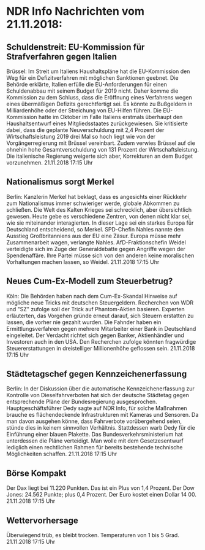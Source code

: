 # NDR Info Nachrichten vom 21.11.2018:


## Schuldenstreit: EU-Kommission für Strafverfahren gegen Italien
Brüssel: Im Streit um Italiens Haushaltspläne hat die EU-Kommission den Weg für ein Defizitverfahren mit möglichen Sanktionen geebnet. Die Behörde erklärte, Italien erfülle die EU-Anforderungen für einen Schuldenabbau mit seinem Budget für 2019 nicht. Daher komme die Kommission zu dem Schluss, dass die Eröffnung eines Verfahrens wegen eines übermäßigen Defizits gerechtfertigt sei. Es könnte zu Bußgeldern in Milliardenhöhe oder der Streichung von EU-Hilfen führen. Die EU-Kommission hatte im Oktober im Falle Italiens erstmals überhaupt den Haushaltsentwurf eines Mitgliedsstaates zurückgewiesen. Sie kritisierte dabei, dass die geplante Neuverschuldung mit 2,4 Prozent der Wirtschaftsleistung 2019 drei Mal so hoch liegt wie von der Vorgängerregierung mit Brüssel vereinbart. Zudem verwies Brüssel auf die ohnehin hohe Gesamtverschuldung von 131 Prozent der Wirtschaftsleistung. Die italienische Regierung weigerte sich aber, Korrekturen an dem Budget vorzunehmen. 21.11.2018 17:15 Uhr 

## Nationalismus sorgt Merkel
Berlin: Kanzlerin Merkel hat beklagt, dass es angesichts einer Rückkehr zum Nationalismus immer schwieriger werde, globale Abkommen zu schließen. Die Welt des Kalten Krieges sei schrecklich, aber übersichtlich gewesen. Heute gebe es verschiedene Zentren, von denen nicht klar sei, wie sie miteinander interagierten. In dieser Lage sei ein starkes Europa für Deutschland entscheidend, so Merkel. SPD-Chefin Nahles nannte den Ausstieg Großbritanniens aus der EU eine Zäsur. Europa müsse mehr Zusammenarbeit wagen, verlangte Nahles. AfD-Fraktionschefin Weidel verteidigte sich im Zuge der Generaldebatte gegen Angriffe wegen der Spendenaffäre. Ihre Partei müsse sich von den anderen keine moralischen Vorhaltungen machen lassen, so Weidel. 21.11.2018 17:15 Uhr 

## Neues Cum-Ex-Modell zum Steuerbetrug?
Köln: Die Behörden haben nach dem Cum-Ex-Skandal Hinweise auf mögliche neue Tricks mit deutschen Steuergeldern. Recherchen von WDR und "SZ" zufolge soll der Trick auf Phantom-Aktien basieren. Experten erläuterten, das Vorgehen  gründe erneut darauf, sich Steuern erstatten zu lassen, die vorher nie gezahlt wurden. Die Fahnder haben ein Ermittlungsverfahren gegen mehrere Mitarbeiter einer Bank in Deutschland eingeleitet. Der Verdacht richtet sich gegen Banker, Aktienhändler und Investoren auch in den USA. Den Recherchen zufolge könnten fragwürdige Steuererstattungen in dreistelliger Millionenhöhe geflossen sein. 21.11.2018 17:15 Uhr 

## Städtetagschef gegen Kennzeichenerfassung
Berlin: In der Diskussion über die automatische Kennzeichenerfassung zur Kontrolle von Dieselfahrverboten hat sich der deutsche Städtetag gegen entsprechende Pläne der Bundesregierung ausgesprochen. Hauptgeschäftsführer Dedy sagte auf NDR Info, für solche Maßnahmen brauche es flächendeckende Infrastrukturen mit Kameras und Sensoren. Da man davon ausgehen könne, dass Fahrverbote vorübergehend seien, stünde dies in keinem sinnvollen Verhältnis. Stattdessen warb Dedy für die Einführung einer blauen Plakette. Das Bundesverkehrsministerium hat unterdessen die Pläne verteidigt. Man wolle mit dem Gesetzesentwurf lediglich einen rechtlichen Rahmen für bereits bestehende technische Möglichkeiten schaffen. 21.11.2018 17:15 Uhr 

## Börse Kompakt
Der Dax liegt bei 11.220 Punkten. Das ist ein Plus von 1,4 Prozent. Der Dow Jones: 24.562 Punkte; plus 0,4 Prozent. Der Euro kostet einen Dollar 14 00. 21.11.2018 17:15 Uhr 

## Wettervorhersage
Überwiegend trüb, es bleibt trocken. Temperaturen von 1 bis 5 Grad. 21.11.2018 17:15 Uhr 
